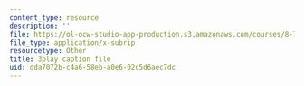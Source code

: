 ```yaml
---
content_type: resource
description: ''
file: https://ol-ocw-studio-app-production.s3.amazonaws.com/courses/8-701-introduction-to-nuclear-and-particle-physics-fall-2020/dda7072bc4a658eba0e602c5d6aec7dc_FEK07tdpX3I.vtt
file_type: application/x-subrip
resourcetype: Other
title: 3play caption file
uid: dda7072b-c4a6-58eb-a0e6-02c5d6aec7dc
---
```

